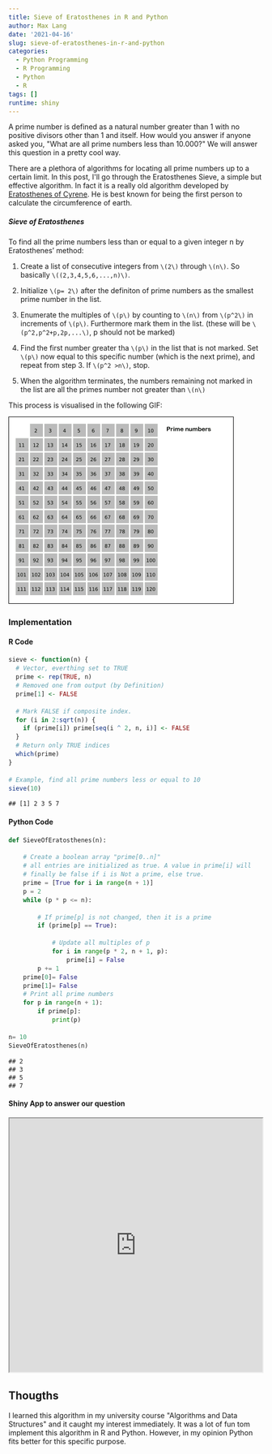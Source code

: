 ```yaml
---
title: Sieve of Eratosthenes in R and Python
author: Max Lang
date: '2021-04-16'
slug: sieve-of-eratosthenes-in-r-and-python
categories:
  - Python Programming
  - R Programming
  - Python
  - R
tags: []
runtime: shiny
---
```

A prime number is defined as a natural number greater than 1 with no positive divisors other than 1 and itself. How would you answer if anyone asked you, "What are all prime numbers less than 10.000?" We will answer this question in a pretty cool way.

There are a plethora of algorithms for locating all prime numbers up to a certain limit. In this post, I'll go through the Eratosthenes Sieve, a simple but effective algorithm. In fact it is a really old algorithm developed by [Eratosthenes of Cyrene](https://en.wikipedia.org/wiki/Eratosthenes). He is best known for being the first person to calculate the circumference of earth.

##### Sieve of Eratosthenes

To find all the prime numbers less than or equal to a given integer n by Eratosthenes’ method:

1. Create a list of consecutive integers from `\(2\)` through `\(n\)`. So basically `\((2,3,4,5,6,...,n)\)`.

2. Initialize `\(p= 2\)` after the definiton of prime numbers as the smallest prime number in the list.

3. Enumerate the multiples of `\(p\)` by counting to `\(n\)` from `\(p^2\)` in increments of `\(p\)`. Furthermore mark them in the list. (these will be `\(p^2,p^2+p,2p,...\)`, p should not be marked)

4. Find the first number greater tha `\(p\)` in the list that is not marked. Set `\(p\)` now equal to this specific number (which is the next prime), and repeat from step 3. If `\(p^2 >n\)`, stop.

5. When the algorithm terminates, the numbers remaining not marked in the list are all the primes number not greater than `\(n\)`

This process is visualised in the following GIF:

<img src="images/Sieve_of_Eratosthenes_animation.gif" alt="" width="445 " height=" 369"/>

### Implementation
#### R Code

```r
sieve <- function(n) {
  # Vector, everthing set to TRUE
  prime <- rep(TRUE, n)  
  # Removed one from output (by Definition)
  prime[1] <- FALSE  
  
  # Mark FALSE if composite index.
  for (i in 2:sqrt(n)) {
    if (prime[i]) prime[seq(i ^ 2, n, i)] <- FALSE
  }
  # Return only TRUE indices 
  which(prime)  
}

# Example, find all prime numbers less or equal to 10
sieve(10)
```

```
## [1] 2 3 5 7
```

#### Python Code


```python
def SieveOfEratosthenes(n):
	
	# Create a boolean array "prime[0..n]"
	# all entries are initialized as true. A value in prime[i] will
	# finally be false if i is Not a prime, else true.
	prime = [True for i in range(n + 1)]
	p = 2
	while (p * p <= n):
		
		# If prime[p] is not changed, then it is a prime
		if (prime[p] == True):
			
			# Update all multiples of p
			for i in range(p * 2, n + 1, p):
				prime[i] = False
		p += 1
	prime[0]= False
	prime[1]= False
	# Print all prime numbers
	for p in range(n + 1):
		if prime[p]:
			print(p) 

n= 10
SieveOfEratosthenes(n)
```

```
## 2
## 3
## 5
## 7
```

#### Shiny App to answer our question

<iframe src="https://maxmlang.shinyapps.io/Sieve_of_Eratosthenes/?_ga=2.157440895.475194077.1618602966-500094955.1618602966" width=500 height=500"></iframe>

## Thougths 
I learned this algorithm in my university course "Algorithms and Data Structures" and it caught my interest immediately. It was a lot of fun tom implement this algorithm in R and Python. However, in my opinion Python fits better for this specific purpose.
